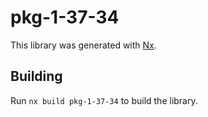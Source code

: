# pkg-1-37-34

This library was generated with [Nx](https://nx.dev).

## Building

Run `nx build pkg-1-37-34` to build the library.
